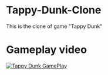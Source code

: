 # Tappy-Dunk-Clone
This is the clone of game "Tappy Dunk"

# Gameplay video
[![Tappy Dunk GamePlay](http://img.youtube.com/vi/nKjEWq2MDho/0.jpg)](http://www.youtube.com/watch?v=nKjEWq2MDho "Tappy Dunk Gameplay")
